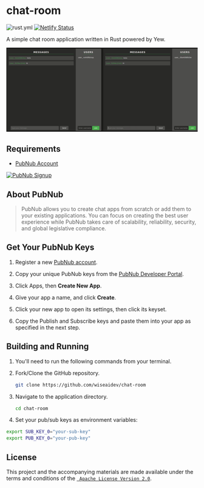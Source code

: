 # chat-room

![rust.yml](https://img.shields.io/github/actions/workflow/status/wiseaidev/chat-room/rust.yml)
[![Netlify Status](https://api.netlify.com/api/v1/badges/c5f0c450-ef58-4b3a-96ec-13d52a852401/deploy-status)](https://app.netlify.com/sites/yew-chat/deploys)

A simple chat room application written in Rust powered by Yew.

![banner](./assets/banner.png)

## Requirements

- [PubNub Account](#pubnub-account)

<a href="https://dashboard.pubnub.com/signup">
	<img alt="PubNub Signup" src="https://i.imgur.com/og5DDjf.png" width=260 height=97/>
</a>

## About PubNub

> PubNub allows you to create chat apps from scratch or add them to your existing applications. You can focus on creating the best user experience while PubNub takes care of scalability, reliability, security, and global legislative compliance.

## Get Your PubNub Keys

1. Register a new [PubNub account](https://dashboard.pubnub.com/signup/).

1. Copy your unique PubNub keys from the [PubNub Developer Portal](https://admin.pubnub.com/).

1. Click Apps, then **Create New App**.

1. Give your app a name, and click **Create**.

1. Click your new app to open its settings, then click its keyset.

1. Copy the Publish and Subscribe keys and paste them into your app as specified in the next step.

## Building and Running

1. You'll need to run the following commands from your terminal.

1. Fork/Clone the GitHub repository.

	```bash
	git clone https://github.com/wiseaidev/chat-room
	```

1. Navigate to the application directory.

	```bash
	cd chat-room
	```

1. Set your pub/sub keys as environment variables:

```sh
export SUB_KEY_0="your-sub-key"
export PUB_KEY_0="your-pub-key"
```

## License

This project and the accompanying materials are made available under the terms and conditions of the [` Apache License Version 2.0`](https://github.com/wiseaidev/chat-room/blob/main/LICENSE).
